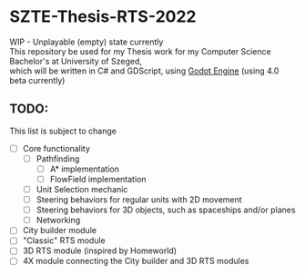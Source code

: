# SZTE-Thesis-RTS-2022
WIP - Unplayable (empty) state currently  
This repository be used for my Thesis work for my Computer Science Bachelor's at University of Szeged,  
which will be written in C# and GDScript, using [Godot Engine](https://godotengine.org/) (using 4.0 beta currently)

## TODO:
This list is subject to change
- [ ] Core functionality
  - [ ] Pathfinding
    - [ ] A* implementation
    - [ ] FlowField implementation
  - [ ] Unit Selection mechanic
  - [ ] Steering behaviors for regular units with 2D movement
  - [ ] Steering behaviors for 3D objects, such as spaceships and/or planes
  - [ ] Networking
- [ ] City builder module
- [ ] "Classic" RTS module
- [ ] 3D RTS module (inspired by Homeworld)
- [ ] 4X module connecting the City builder and 3D RTS modules
